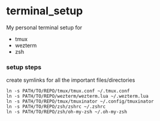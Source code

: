# terminal_setup

My personal terminal setup for

- tmux
- wezterm
- zsh

### setup steps

create symlinks for all the important files/directories

```console
ln -s PATH/TO/REPO/tmux/tmux.conf ~/.tmux.conf
ln -s PATH/TO/REPO/wezterm/wezterm.lua ~/.wezterm.lua
ln -s PATH/TO/REPO/tmux/tmuxinator ~/.config/tmuxinator
ln -s PATH/TO/REPO/zsh/zshrc ~/.zshrc
ln -s PATH/TO/REPO/zsh/oh-my-zsh ~/.oh-my-zsh
```
